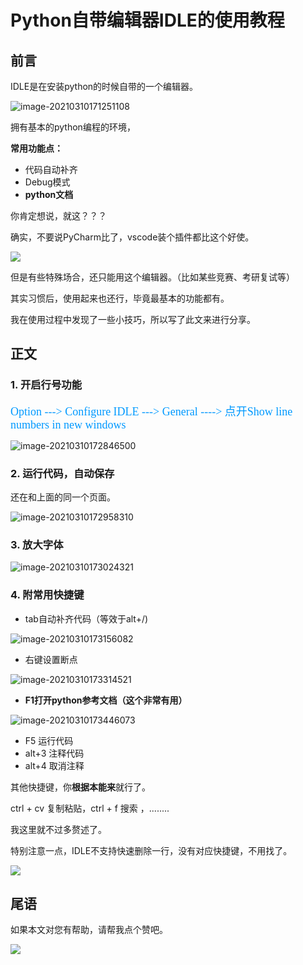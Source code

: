 # Python自带编辑器IDLE的使用教程

## 前言

IDLE是在安装python的时候自带的一个编辑器。

![image-20210310171251108](http://imgbed-xia-2.oss-cn-hangzhou.aliyuncs.com/img/image-20210310171251108.png)

拥有基本的python编程的环境，

**常用功能点：**

- 代码自动补齐
- Debug模式
- **python文档**

你肯定想说，就这？？？

确实，不要说PyCharm比了，vscode装个插件都比这个好使。

![](http://imgbed-xia-2.oss-cn-hangzhou.aliyuncs.com/img/痛哭.png)

但是有些特殊场合，还只能用这个编辑器。（比如某些竞赛、考研复试等）

其实习惯后，使用起来也还行，毕竟最基本的功能都有。

我在使用过程中发现了一些小技巧，所以写了此文来进行分享。

## 正文

### 1. 开启行号功能

<font color=#0099ff size=4 face="黑体">Option ---> Configure IDLE ---> General ----> 点开Show line numbers in new windows</font> 

![image-20210310172846500](http://imgbed-xia-2.oss-cn-hangzhou.aliyuncs.com/img/image-20210310172846500.png)

### 2. 运行代码，自动保存

还在和上面的同一个页面。

![image-20210310172958310](http://imgbed-xia-2.oss-cn-hangzhou.aliyuncs.com/img/image-20210310172958310.png)

### 3. 放大字体

![image-20210310173024321](http://imgbed-xia-2.oss-cn-hangzhou.aliyuncs.com/img/image-20210310173024321.png)

### 4. 附常用快捷键

- tab自动补齐代码（等效于alt+/)

![image-20210310173156082](http://imgbed-xia-2.oss-cn-hangzhou.aliyuncs.com/img/image-20210310173156082.png)

- 右键设置断点

![image-20210310173314521](http://imgbed-xia-2.oss-cn-hangzhou.aliyuncs.com/img/image-20210310173314521.png)

- **F1打开python参考文档（这个非常有用）**

![image-20210310173446073](http://imgbed-xia-2.oss-cn-hangzhou.aliyuncs.com/img/image-20210310173446073.png)

- F5 运行代码
- alt+3 注释代码
- alt+4 取消注释

其他快捷键，你**根据本能来**就行了。

ctrl + cv  复制粘贴，ctrl + f 搜索 ，........

我这里就不过多赘述了。

特别注意一点，IDLE不支持快速删除一行，没有对应快捷键，不用找了。

![](http://imgbed-xia-2.oss-cn-hangzhou.aliyuncs.com/img/痛哭.png)

## 尾语

如果本文对您有帮助，请帮我点个赞吧。

![](http://imgbed-xia-2.oss-cn-hangzhou.aliyuncs.com/img/开心.jpg)


